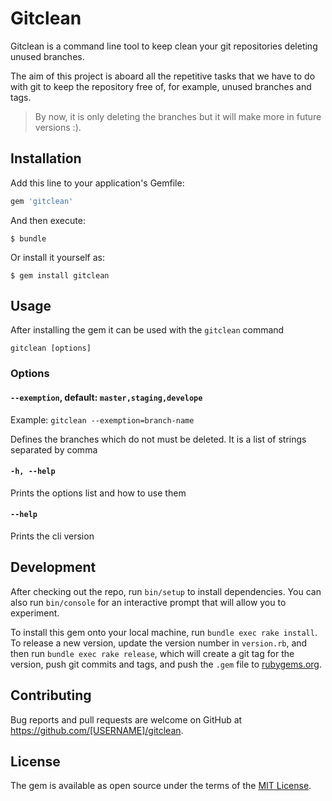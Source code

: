 # Gitclean

Gitclean is a command line tool to keep clean your git repositories deleting unused branches.

The aim of this project is aboard all the repetitive tasks that we have to do with git to keep the repository free of, for example, unused branches and tags.

> By now, it is only deleting the branches but it will make more in future versions :).

## Installation

Add this line to your application's Gemfile:

```ruby
gem 'gitclean'
```

And then execute:

    $ bundle

Or install it yourself as:

    $ gem install gitclean

## Usage

After installing the gem it can be used with the `gitclean` command

`gitclean [options]`

### Options

#### `--exemption`, default: `master,staging,develope`

Example: `gitclean --exemption=branch-name`

Defines the branches which do not must be deleted. It is a list of strings separated by comma

#### `-h, --help`

Prints the options list and how to use them

#### `--help`

Prints the cli version

## Development

After checking out the repo, run `bin/setup` to install dependencies. You can also run `bin/console` for an interactive prompt that will allow you to experiment.

To install this gem onto your local machine, run `bundle exec rake install`. To release a new version, update the version number in `version.rb`, and then run `bundle exec rake release`, which will create a git tag for the version, push git commits and tags, and push the `.gem` file to [rubygems.org](https://rubygems.org).

## Contributing

Bug reports and pull requests are welcome on GitHub at https://github.com/[USERNAME]/gitclean.

## License

The gem is available as open source under the terms of the [MIT License](https://opensource.org/licenses/MIT).
